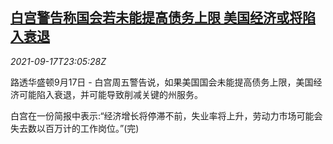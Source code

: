 <!--1631921462000-->
[白宫警告称国会若未能提高债务上限 美国经济或将陷入衰退](https://cn.reuters.com/article/wh-congress-debt-ceiling-0918-idCNKBS2GD297)
------

<div><i>2021-09-17T23:05:28Z</i></div><p>路透华盛顿9月17日 - 白宫周五警告说，如果美国国会未能提高债务上限，美国经济可能陷入衰退，并可能导致削减关键的州服务。 　</p><p>白宫在一份简报中表示:“经济增长将停滞不前，失业率将上升，劳动力市场可能会失去数以百万计的工作岗位。”(完)</p>
